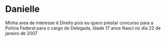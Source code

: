 # Danielle
Minha area de interesse é Direito pois eu qyero prestar concurso para a Policia Federal para o cargo de Delegada,
Idade 17 anos
Nasci no dia 22 de janeiro de 2007
